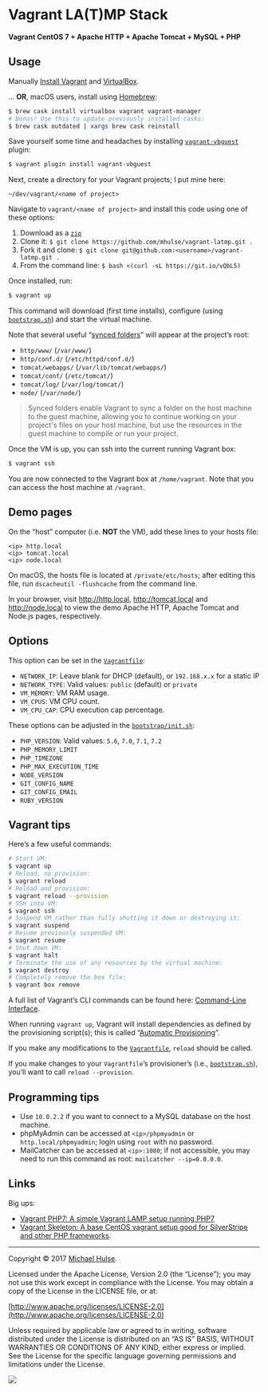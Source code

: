 # Vagrant LA(T)MP Stack

**Vagrant CentOS 7 + Apache HTTP + Apache Tomcat + MySQL + PHP**

## Usage

Manually [Install Vagrant](https://www.vagrantup.com) and [VirtualBox](https://www.virtualbox.org/wiki/Downloads).

… **OR**, macOS users, install using [Homebrew](https://brew.sh/):

```bash
$ brew cask install virtualbox vagrant vagrant-manager
# Bonus! Use this to update previously installed casks:
$ brew cask outdated | xargs brew cask reinstall
```

Save yourself some time and headaches by installing [`vagrant-vbguest`](https://github.com/dotless-de/vagrant-vbguest) plugin:

```bash
$ vagrant plugin install vagrant-vbguest
```

Next, create a directory for your Vagrant projects; I put mine here:

```text
~/dev/vagrant/<name of project>
```

Navigate to `vagrant/<name of project>` and install this code using one of these options:

1. Download as a [`zip`](../../archive/master.zip)
1. Clone it: `$ git clone https://github.com/mhulse/vagrant-latmp.git .`
1. Fork it and clone: `$ git clone git@github.com:<username>/vagrant-latmp.git .`
1. From the command line: `$ bash <(curl -sL https://git.io/vQbL5)`

Once installed, run:

```bash
$ vagrant up
```

This command will download (first time installs), configure (using [`bootstrap.sh`](bootstrap.sh)) and start the virtual machine.

Note that several useful “[synced folders](https://www.vagrantup.com/docs/synced-folders/basic_usage.html)” will appear at the project’s root:

- `http/www/` (`/var/www/`)
- `http/conf.d/` (`/etc/httpd/conf.d/`)
- `tomcat/webapps/` (`/var/lib/tomcat/webapps/`)
- `tomcat/conf/` (`/etc/tomcat/`)
- `tomcat/log/` (`/var/log/tomcat/`)
- `node/` (`/var/node/`)

> Synced folders enable Vagrant to sync a folder on the host machine to the guest machine, allowing you to continue working on your project's files on your host machine, but use the resources in the guest machine to compile or run your project.

Once the VM is up, you can ssh into the current running Vagrant box:

```bash
$ vagrant ssh
```

You are now connected to the Vagrant box at `/home/vagrant`. Note that you can access the host machine at `/vagrant`.

## Demo pages

On the “host” computer (i.e. **NOT** the VM), add these lines to your hosts file:

```text
<ip> http.local
<ip> tomcat.local
<ip> node.local
```

On macOS, the hosts file is located at `/private/etc/hosts`; after editing this file, run `dscacheutil -flushcache` from the command line.

In your browser, visit <http://http.local>, <http://tomcat.local> and <http://node.local> to view the demo Apache HTTP, Apache Tomcat and Node.js pages, respectively.

## Options

This option can be set in the [`Vagrantfile`](Vagrantfile):

- `NETWORK_IP`: Leave blank for DHCP (default), or `192.168.x.x` for a static IP
- `NETWORK_TYPE`: Valid values: `public` (default) or `private`
- `VM_MEMORY`: VM RAM usage.
- `VM_CPUS`: VM CPU count.
- `VM_CPU_CAP`: CPU execution cap percentage.

These options can be adjusted in the [`bootstrap/init.sh`](bootstrap/init.sh):

- `PHP_VERSION`: Valid values: `5.6`, `7.0`, `7.1`, `7.2`
- `PHP_MEMORY_LIMIT`
- `PHP_TIMEZONE`
- `PHP_MAX_EXECUTION_TIME`
- `NODE_VERSION`
- `GIT_CONFIG_NAME`
- `GIT_CONFIG_EMAIL`
- `RUBY_VERSION`

## Vagrant tips

Here’s a few useful commands:

```bash
# Start VM:
$ vagrant up
# Reload, no provision:
$ vagrant reload
# Reload and provision:
$ vagrant reload --provision
# SSH into VM:
$ vagrant ssh
# Suspend VM rather than fully shutting it down or destroying it:
$ vagrant suspend
# Resume previously suspended VM:
$ vagrant resume
# Shut down VM:
$ vagrant halt
# Terminate the use of any resources by the virtual machine:
$ vagrant destroy
# Completely remove the box file:
$ vagrant box remove
```

A full list of Vagrant’s CLI commands can be found here: [Command-Line Interface](https://www.vagrantup.com/docs/cli/).

When running `vagrant up`, Vagrant will install dependencies as defined by the provisioning script(s); this is called “[Automatic Provisioning](https://www.vagrantup.com/intro/getting-started/provisioning.html)”.

If you make any modifications to the [`Vagrantfile`](Vagrantfile), `reload` should be called.

If you make changes to your `Vagrantfile`’s provisioner’s (i.e., [`bootstrap.sh`](bootstrap.sh)), you’ll want to call `reload --provision`.

## Programming tips

- Use `10.0.2.2` if you want to connect to a MySQL database on the host machine.
- phpMyAdmin can be accessed at `<ip>/phpmyadmin` or `http.local/phpmyadmin`; login using `root` with no password.
- MailCatcher can be accessed at `<ip>:1080`; if not accessible, you may need to run this command as root: `mailcatcher --ip=0.0.0.0`.

## Links

Big ups:

- [Vagrant PHP7: A simple Vagrant LAMP setup running PHP7](https://github.com/spiritix/vagrant-php7)
- [Vagrant Skeleton: A base CentOS vagrant setup good for SilverStripe and other PHP frameworks](https://github.com/BetterBrief/vagrant-skeleton/blob/master/Vagrantfile).

---

Copyright © 2017 [Michael Hulse](http://mky.io).

Licensed under the Apache License, Version 2.0 (the “License”); you may not use this work except in compliance with the License. You may obtain a copy of the License in the LICENSE file, or at:

[http://www.apache.org/licenses/LICENSE-2.0](http://www.apache.org/licenses/LICENSE-2.0)

Unless required by applicable law or agreed to in writing, software distributed under the License is distributed on an “AS IS” BASIS, WITHOUT WARRANTIES OR CONDITIONS OF ANY KIND, either express or implied. See the License for the specific language governing permissions and limitations under the License.

<img src="https://github.global.ssl.fastly.net/images/icons/emoji/octocat.png">
